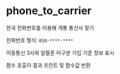 # phone_to_carrier
한국 전화번호를 이용해 개통 통신사 찾기



전화번호 형식: ``` 010-****-**** ```

이동통신 3사와 알뜰폰 미구분
가입 기준 정보 표시

함수 호출이 결과 프린트 및 함수값 반환
